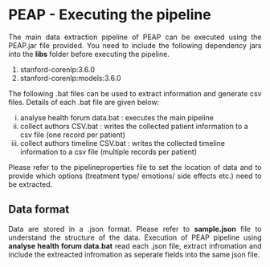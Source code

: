 # PEAP - Executing the pipeline
<p align="justify">The main data extraction pipeline of PEAP can be executed using the PEAP.jar file provided. You need to include the following dependency jars into the <strong>libs</strong> folder before executing the pipeline. </p>
<ol>
  <li>stanford-corenlp:3.6.0</li>
  <li>stanford-corenlp:models:3.6.0</li>
</ol>

<p align="justify">The following .bat files can be used to extract information and generate csv files. Details of each .bat file are given below:</p>
<ol type="i">
  <li>analyse health forum data.bat : executes the main pipeline</li>
  <li>collect authors CSV.bat : writes the collected patient information to a csv file (one record per patient) </li>
  <li>collect authors timeline CSV.bat : writes the collected timeline information to a csv file (multiple records per patient)</li>
</ol>

<p align="justify">Please refer to the pipelineproperties file to set the location of data and to provide which options (treatment type/ emotions/ side effects etc.) need to be extracted.</p>

## Data format
<p align="justify">Data are stored in a .json format. Please refer to <strong>sample.json</strong> file to understand the structure of the data. Execution of PEAP pipeline using <strong>analyse health forum data.bat</strong> read each .json file, extract infromation and include the extreacted infromation as seperate fields into the same json file. </p>
